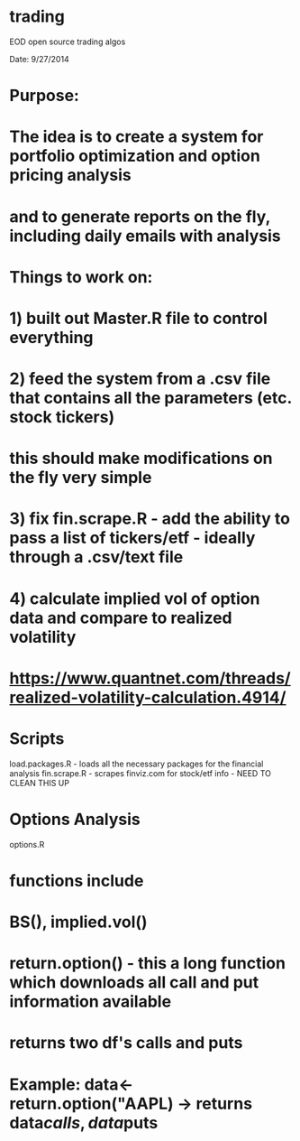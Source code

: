 trading
=======

EOD open source trading algos


Date: 9/27/2014

#
# Purpose:
# The idea is to create a system for portfolio optimization and option pricing analysis
# and to generate reports on the fly, including daily emails with analysis
#
# Things to work on:
# 1) built out Master.R file to control everything
# 2) feed the system from a .csv file that contains all the parameters (etc. stock tickers)
# this should make modifications on the fly very simple
# 3) fix fin.scrape.R - add the ability to pass a list of tickers/etf - ideally through a .csv/text file
# 4) calculate implied vol of option data and compare to realized volatility
# https://www.quantnet.com/threads/realized-volatility-calculation.4914/


# Scripts
load.packages.R - loads all the necessary packages for the financial analysis
fin.scrape.R - scrapes finviz.com for stock/etf info - NEED TO CLEAN THIS UP


# Options Analysis
options.R
# functions include
# BS(), implied.vol()
# return.option() - this a long function which downloads all call and put information available
# returns two df's calls and puts
# Example: data<-return.option("AAPL) -> returns data$calls, data$puts



